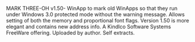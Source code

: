 MARK THREE-OH v1.50- WinApp to mark old WinApps so that they run under 
Windows 3.0 protected mode without the warning message.  Allows setting of 
both the memory and proportional font flags.  Version 1.50 is more 
elegant and contains new address info.  A Kindlco Software Systems FreeWare 
offering.  Uploaded by author.  Self extracts.



